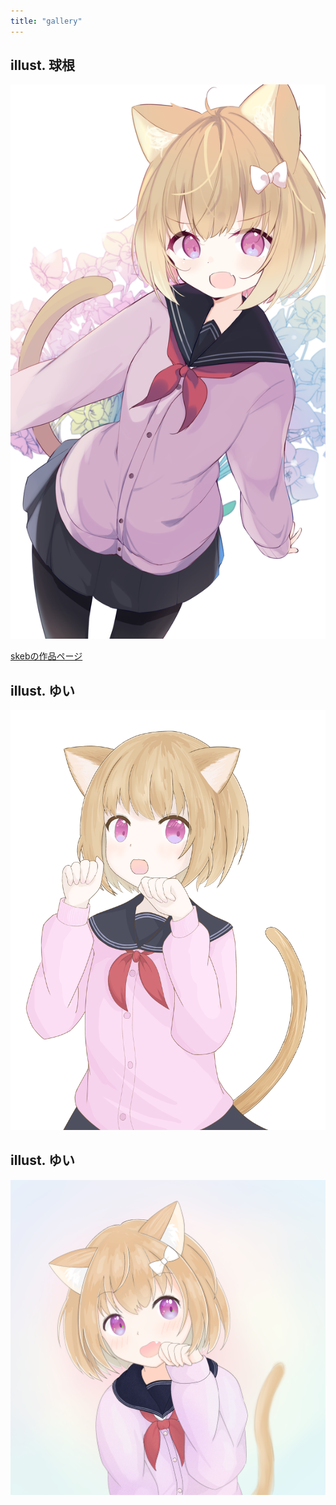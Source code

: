 ```yaml
---
title: "gallery"
---
```


## illust. 球根
![](/gallery/tonoko.png)

[skebの作品ページ](https://skeb.jp/@usanagi_kon/works/27)

## illust. ゆい
![](/gallery/tonoko_2.png)

## illust. ゆい
![](/gallery/tonoko_e.png)
